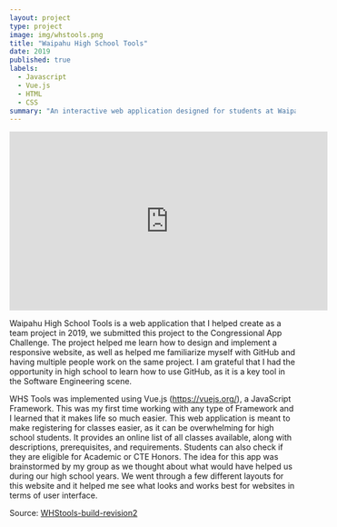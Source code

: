 ```yaml
---
layout: project
type: project
image: img/whstools.png
title: "Waipahu High School Tools"
date: 2019
published: true
labels:
  - Javascript
  - Vue.js
  - HTML
  - CSS
summary: "An interactive web application designed for students at Waipahu High School to assist with class registration"
---
```


<iframe width="560" height="315" src="https://www.youtube.com/embed/u8mSTVgVnVg?si=MJ1ZCgjXMeLkIyyI" title="YouTube video player" frameborder="0" allow="accelerometer; autoplay; clipboard-write; encrypted-media; gyroscope; picture-in-picture; web-share" allowfullscreen></iframe>

Waipahu High School Tools is a web application that I helped create as a team project in 2019, we submitted this project to the Congressional App Challenge. The project helped me learn how to design and implement a responsive website, as well as helped me familiarize myself with GitHub and having multiple people work on the same project. I am grateful that I had the opportunity in high school to learn how to use GitHub, as it is a key tool in the Software Engineering scene.

WHS Tools was implemented using Vue.js (https://vuejs.org/), a JavaScript Framework. This was my first time working with any type of Framework and I learned that it makes life so much easier. This web application is meant to make registering for classes easier, as it can be overwhelming for high school students. It provides an online list of all classes available, along with descriptions, prerequisites, and requirements. Students can also check if they are eligible for Academic or CTE Honors. The idea for this app was brainstormed by my group as we thought about what would have helped us during our high school years. We went through a few different layouts for this website and it helped me see what looks and works best for websites in terms of user interface.
 
Source: <a href="https://github.com/destinyshishido/WHStools-build-revision2">WHStools-build-revision2</a>
